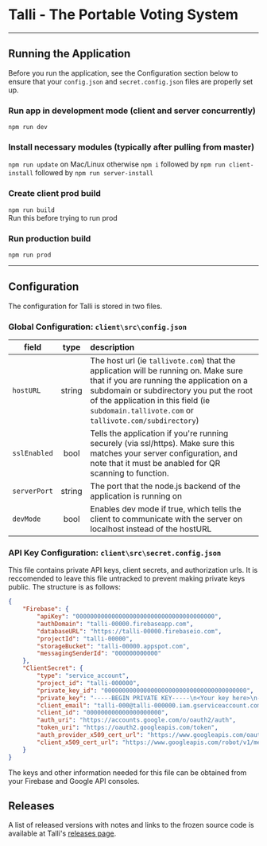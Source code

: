 # Talli - The Portable Voting System

***
## Running the Application
Before you run the application, see the Configuration section below to ensure that your `config.json` and `secret.config.json` files are properly set up.

### Run app in development mode (client and server concurrently)
`npm run dev`

### Install necessary modules (typically after pulling from master)
`npm run update` on Mac/Linux
otherwise `npm i` followed by `npm run client-install` followed by `npm run server-install`

### Create client prod build
`npm run build`<br/>
Run this before trying to run prod

### Run production build
`npm run prod`

***
## Configuration

The configuration for Talli is stored in two files.

### Global Configuration: `client\src\config.json`
| field     | type | description   |
| --------- |:----:|:-------------|
| `hostURL` | string | The host url (ie `tallivote.com`) that the application will be running on.  Make sure that if you are running the application on a subdomain or subdirectory you put the root of the application in this field (ie `subdomain.tallivote.com` or `tallivote.com/subdirectory`) |
| `sslEnabled` | bool | Tells the application if you're running securely (via ssl/https).  Make sure this matches your server configuration, and note that it must be anabled for QR scanning to function. |
| `serverPort` | string | The port that the node.js backend of the application is running on |
| `devMode` | bool | Enables dev mode if true, which tells the client to communicate with the server on localhost instead of the hostURL |

### API Key Configuration: `client\src\secret.config.json`
This file contains private API keys, client secrets, and authorization urls.  It is reccomended to leave this file untracked to prevent making private keys public.  The structure is as follows:
```json
{
    "Firebase": {
        "apiKey": "000000000000000000000000000000000000000",
        "authDomain": "talli-00000.firebaseapp.com",
        "databaseURL": "https://talli-00000.firebaseio.com",
        "projectId": "talli-00000",
        "storageBucket": "talli-00000.appspot.com",
        "messagingSenderId": "000000000000"
    },
    "ClientSecret": {
        "type": "service_account",
        "project_id": "talli-000000",
        "private_key_id": "0000000000000000000000000000000000000000",
        "private_key": "-----BEGIN PRIVATE KEY-----\n<Your key here>\n-----END PRIVATE KEY-----\n",
        "client_email": "talli-000@talli-000000.iam.gserviceaccount.com",
        "client_id": "000000000000000000000",
        "auth_uri": "https://accounts.google.com/o/oauth2/auth",
        "token_uri": "https://oauth2.googleapis.com/token",
        "auth_provider_x509_cert_url": "https://www.googleapis.com/oauth2/v1/certs",
        "client_x509_cert_url": "https://www.googleapis.com/robot/v1/metadata/x509/talli-000%40talli-000000.iam.gserviceaccount.com"
    }
}
```
The keys and other information needed for this file can be obtained from your Firebase and Google API consoles.

## Releases

A list of released versions with notes and links to the frozen source code is available at Talli's [releases page](https://github.com/tom-hightower/talli/releases "Releases").